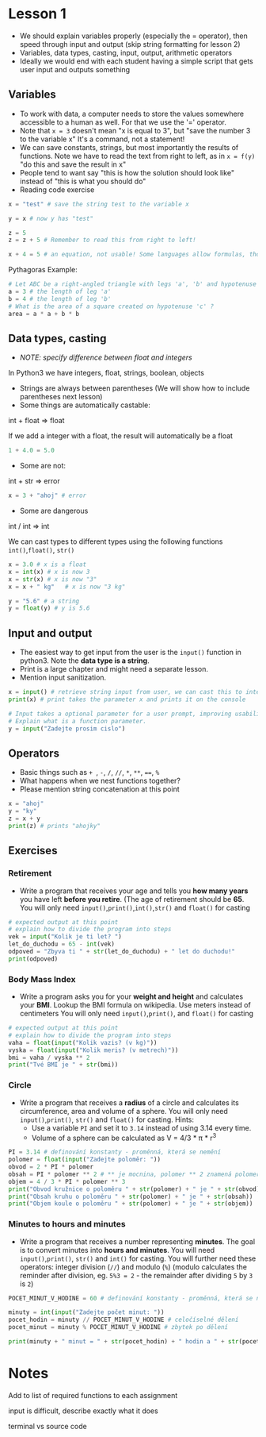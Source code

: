 # Lesson 1
* We should explain variables properly (especially the = operator), then speed through input and output (skip string formatting for lesson 2)
* Variables, data types, casting, input, output, arithmetic operators
* Ideally we would end with each student having a simple script that gets user input and outputs something

## Variables
* To work with data, a computer needs to store the values somewhere accessible to a human as well. For that we use the '=' operator.
* Note that `x = 3` doesn't mean "x is equal to 3", but "save the number 3 to the variable x" It's a command, not a statement!
* We can save constants, strings, but most importantly the results of functions. Note we have to read the text from right to left, as in `x = f(y)` "do this and save the result in x"
* People tend to want say "this is how the solution should look like" instead of "this is what you should do"
* Reading code exercise

```python
x = "test" # save the string test to the variable x

y = x # now y has "test"

z = 5
z = z + 5 # Remember to read this from right to left!

x + 4 = 5 # an equation, not usable! Some languages allow formulas, though
```

Pythagoras Example:

```python
# Let ABC be a right-angled triangle with legs 'a', 'b' and hypotenuse 'c'
a = 3 # the length of leg 'a'
b = 4 # the length of leg 'b'
# What is the area of a square created on hypotenuse 'c' ?
area = a * a + b * b
```

## Data types, casting
* *NOTE: specify difference between float and integers*

In Python3 we have integers, float, strings, boolean, objects
* Strings are always between parentheses (We will show how to include parentheses next lesson)
* Some things are automatically castable:

int + float => float

If we add a integer with a float, the result will automatically be a float
```python
1 + 4.0 = 5.0
```
* Some are not:

int + str => error
```python
x = 3 + "ahoj" # error
```
* Some are dangerous

int / int => int

We can cast types to different types using the following functions
`int()`,`float()`, `str()`
```python
x = 3.0 # x is a float
x = int(x) # x is now 3
x = str(x) # x is now "3"
x = x + " kg"   # x is now "3 kg"

y = "5.6" # a string
y = float(y) # y is 5.6
```

## Input and output
* The easiest way to get input from the user is the `input()` function in python3. Note the **data type is a string**.
* Print is a large chapter and might need a separate lesson.
* Mention input sanitization.

```python
x = input() # retrieve string input from user, we can cast this to integers or floats!
print(x) # print takes the parameter x and prints it on the console

# Input takes a optional parameter for a user prompt, improving usability.
# Explain what is a function parameter.
y = input("Zadejte prosim cislo")
```

## Operators
* Basic things such as `+ `, `-`, `/`, `//`, `*`, `**`, `==`, `%`
* What happens when we nest functions together?
* Please mention string concatenation at this point
```python
x = "ahoj"
y = "ky"
z = x + y
print(z) # prints "ahojky"
```

## Exercises
### Retirement
* Write a program that receives your age and tells you **how many years** you have left **before you retire**. (The age of retirement should be **65**.
You will only need `input()`,`print()`,`int()`,`str()` and `float()` for casting

```python
# expected output at this point
# explain how to divide the program into steps
vek = input("Kolik je ti let? ")
let_do_duchodu = 65 - int(vek)
odpoved = "Zbyva ti " + str(let_do_duchodu) + " let do duchodu!"
print(odpoved)
```

### Body Mass Index
* Write a program asks you for your **weight and height** and calculates your **BMI**. Lookup the BMI formula on wikipedia. Use meters instead of centimeters
You will only need `input()`,`print()`, and `float()` for casting

```python
# expected output at this point
# explain how to divide the program into steps
vaha = float(input("Kolik vazis? (v kg)"))
vyska = float(input("Kolik meris? (v metrech)"))
bmi = vaha / vyska ** 2
print("Tvé BMI je " + str(bmi))
```
### Circle
* Write a program that receives a **radius** of a circle and calculates its circumference, area and volume of a sphere. You will only need `input()`,`print()`, `str()` and `float()` for casting.
Hints:
  - Use a variable `PI` and set it to `3.14` instead of using 3.14 every time.
  - Volume of a sphere can be calculated as V = 4/3 * π * r<sup>3</sup>

```python
PI = 3.14 # definování konstanty - proměnná, která se nemění
polomer = float(input("Zadejte poloměr: "))
obvod = 2 * PI * polomer
obsah = PI * polomer ** 2 # ** je mocnina, polomer ** 2 znamená polomer na druhou
objem = 4 / 3 * PI * polomer ** 3
print("Obvod kružnice o poloměru " + str(polomer) + " je " + str(obvod))
print("Obsah kruhu o poloměru " + str(polomer) + " je " + str(obsah))
print("Objem koule o poloměru " + str(polomer) + " je " + str(objem))
```

### Minutes to hours and minutes
* Write a program that receives a number representing **minutes**. The goal is to convert minutes into **hours and minutes**. You will need `input()`,`print()`, `str()` and `int()` for casting. You will further need these operators: integer division (`//`) and modulo (`%`) (modulo calculates the reminder after division, eg. `5%3 = 2` - the remainder after dividing `5` by `3` is `2`)

```python
POCET_MINUT_V_HODINE = 60 # definování konstanty - proměnná, která se nemění

minuty = int(input("Zadejte počet minut: "))
pocet_hodin = minuty // POCET_MINUT_V_HODINE # celočíselné dělení
pocet_minut = minuty % POCET_MINUT_V_HODINE # zbytek po dělení

print(minuty + " minut = " + str(pocet_hodin) + " hodin a " + str(pocet_minut) + " minut")
```


# Notes
Add to list of required functions to each assignment

input is difficult, describe exactly what it does

terminal vs source code
